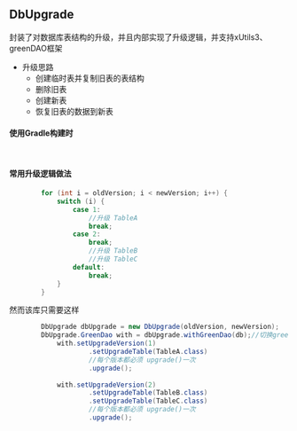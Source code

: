 ## DbUpgrade
封装了对数据库表结构的升级，并且内部实现了升级逻辑，并支持xUtils3、greenDAO框架
  * 升级思路
    - 创建临时表并复制旧表的表结构
    - 删除旧表
    - 创建新表
    - 恢复旧表的数据到新表

#### 使用Gradle构建时
```javascript
    
```
    
#### 常用升级逻辑做法
```java
        for (int i = oldVersion; i < newVersion; i++) {
            switch (i) {
                case 1:
                    //升级 TableA
                    break;
                case 2:
                    break;
                    //升级 TableB
                    //升级 TableC
                default:
                    break;
            }
        }
```
然而该库只需要这样
```java
        DbUpgrade dbUpgrade = new DbUpgrade(oldVersion, newVersion);
        DbUpgrade.GreenDao with = dbUpgrade.withGreenDao(db);//切换greenDao
            with.setUpgradeVersion(1)
                    .setUpgradeTable(TableA.class)
                    //每个版本都必须 upgrade()一次
                    .upgrade();
        
            with.setUpgradeVersion(2)
                    .setUpgradeTable(TableB.class)
                    .setUpgradeTable(TableC.class)
                    //每个版本都必须 upgrade()一次
                    .upgrade();
```
